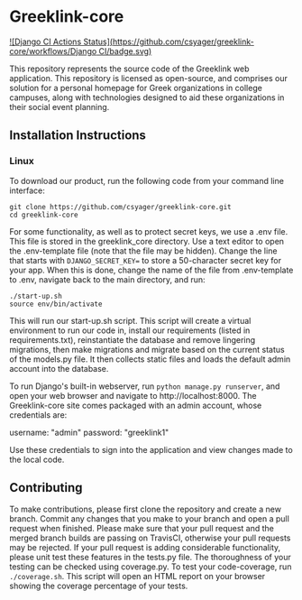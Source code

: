 # Greeklink-core  
[![Django CI Actions Status](https://github.com/csyager/greeklink-core/workflows/Django CI/badge.svg)](https://github.com/csyager/greeklink-core/actions)

This repository represents the source code of the Greeklink web application.  This repository is licensed as open-source, and comprises our solution for a personal homepage for Greek organizations in college campuses, along with technologies designed to aid these organizations in their social event planning.

## Installation Instructions
### Linux
To download our product, run the following code from your command line interface:  
```
git clone https://github.com/csyager/greeklink-core.git
cd greeklink-core
```
For some functionality, as well as to protect secret keys, we use a .env file.  This file is stored in the greeklink_core directory.  Use a text editor to open the .env-template file (note that the file may be hidden).  Change the line that starts with `DJANGO_SECRET_KEY=` to store a 50-character secret key for your app.  When this is done, change the name of the file from .env-template to .env, navigate back to the main directory, and run:

```
./start-up.sh
source env/bin/activate
```

This will run our start-up.sh script.  This script will create a virtual environment to run our code in, install our requirements (listed in requirements.txt), reinstantiate the database and remove lingering migrations, then make migrations and migrate based on the current status of the models.py file.  It then collects static files and loads the default admin account into the database.

To run Django's built-in webserver, run `python manage.py runserver`, and open your web browser and navigate to http://localhost:8000.  The Greeklink-core site comes packaged with an admin account, whose credentials are:  

username: "admin"
password: "greeklink1"

Use these credentials to sign into the application and view changes made to the local code.

## Contributing
To make contributions, please first clone the repository and create a new branch.  Commit any changes that you make to your branch and open a pull request when finished. Please make sure that your pull request and the merged branch builds are passing on TravisCI, otherwise your pull requests may be rejected.  If your pull request is adding considerable functionality, please unit test these features in the tests.py file.  The thoroughness of your testing can be checked using coverage.py.  To test your code-coverage, run `./coverage.sh`.  This script will open an HTML report on your browser showing the coverage percentage of your tests.
